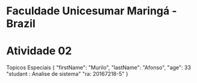 # Faculdade Unicesumar Maringá - Brazil
# Atividade 02
Topicos Especiais 
{
  "firstName": "Murilo",
  "lastName": "Afonso",
  "age": 33
  "studant : Analise de sistema"
  "ra: 20167218-5"
}
